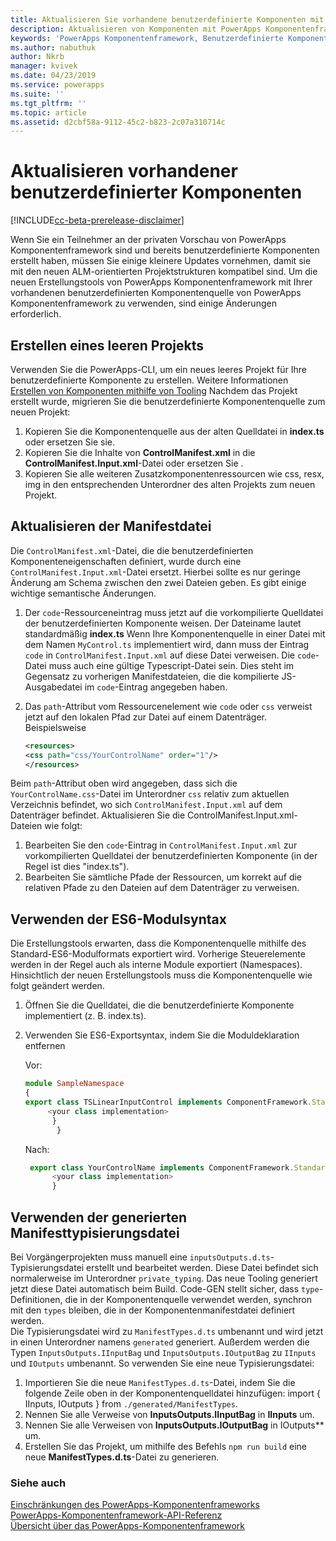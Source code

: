```yaml
---
title: Aktualisieren Sie vorhandene benutzerdefinierte Komponenten mit PowerApps Komponentenframework-Tooling| Microsoft Docs
description: Aktualisieren von Komponenten mit PowerApps Komponentenframework-Tooling
keywords: 'PowerApps Komponentenframework, Benutzerdefinierte Komponente, Komponentenframework'
ms.author: nabuthuk
author: Nkrb
manager: kvivek
ms.date: 04/23/2019
ms.service: powerapps
ms.suite: ''
ms.tgt_pltfrm: ''
ms.topic: article
ms.assetid: d2cbf58a-9112-45c2-b823-2c07a310714c
---
```

# <a name="updating-existing-custom-components"></a>Aktualisieren vorhandener benutzerdefinierter Komponenten 

[!INCLUDE[cc-beta-prerelease-disclaimer](../../includes/cc-beta-prerelease-disclaimer.md)]

Wenn Sie ein Teilnehmer an der privaten Vorschau von PowerApps Komponentenframework sind und bereits benutzerdefinierte Komponenten erstellt haben, müssen Sie einige kleinere Updates vornehmen, damit sie mit den neuen ALM-orientierten Projektstrukturen kompatibel sind. Um die neuen Erstellungstools von PowerApps Komponentenframework mit Ihrer vorhandenen benutzerdefinierten Komponentenquelle von PowerApps Komponentenframework zu verwenden, sind einige Änderungen erforderlich.

## <a name="creating-an-empty-project"></a>Erstellen eines leeren Projekts

Verwenden Sie die PowerApps-CLI, um ein neues leeres Projekt für Ihre benutzerdefinierte Komponente zu erstellen. Weitere Informationen [Erstellen von Komponenten mithilfe von Tooling](create-custom-controls-using-pcf.md)
Nachdem das Projekt erstellt wurde, migrieren Sie die benutzerdefinierte Komponentenquelle zum neuen Projekt:

1. Kopieren Sie die Komponentenquelle aus der alten Quelldatei in **index.ts** oder ersetzen Sie sie.
2. Kopieren Sie die Inhalte von **ControlManifest.xml** in die **ControlManifest.Input.xml**-Datei oder ersetzen Sie .
3. Kopieren Sie alle weiteren Zusatzkomponentenressourcen wie css, resx, img in den entsprechenden Unterordner des alten Projekts zum neuen Projekt.

## <a name="updating-manifest-file"></a>Aktualisieren der Manifestdatei

Die `ControlManifest.xml`-Datei, die die benutzerdefinierten Komponenteneigenschaften definiert, wurde durch eine `ControlManifest.Input.xml`-Datei ersetzt. Hierbei sollte es nur geringe Änderung am Schema zwischen den zwei Dateien geben.
Es gibt einige wichtige semantische Änderungen.

1. Der `code`-Ressourceneintrag muss jetzt auf die vorkompilierte Quelldatei der benutzerdefinierten Komponente weisen. Der Dateiname lautet standardmäßig **index.ts**
Wenn Ihre Komponentenquelle in einer Datei mit dem Namen `MyControl.ts` implementiert wird, dann muss der Eintrag `code` in `ControlManifest.Input.xml` auf diese Datei verweisen. Die `code`-Datei muss auch eine gültige Typescript-Datei sein. Dies steht im Gegensatz zu vorherigen Manifestdateien, die die kompilierte JS-Ausgabedatei im `code`-Eintrag angegeben haben.
2. Das `path`-Attribut vom Ressourcenelement wie `code` oder `css` verweist jetzt auf den lokalen Pfad zur Datei auf einem Datenträger. Beispielsweise

    ```XML
   <resources>
    <css path="css/YourControlName" order="1"/>
    </resources>
    ```

Beim `path`-Attribut oben wird angegeben, dass sich die `YourControlName.css`-Datei im Unterordner `css` relativ zum aktuellen Verzeichnis befindet, wo sich `ControlManifest.Input.xml` auf dem Datenträger befindet.
Aktualisieren Sie die ControlManifest.Input.xml-Dateien wie folgt:

1. Bearbeiten Sie den `code`-Eintrag in `ControlManifest.Input.xml` zur vorkompilierten Quelldatei der benutzerdefinierten Komponente (in der Regel ist dies "index.ts").
2. Bearbeiten Sie sämtliche Pfade der Ressourcen, um korrekt auf die relativen Pfade zu den Dateien auf dem Datenträger zu verweisen.

## <a name="using-es6-module-syntax"></a>Verwenden der ES6-Modulsyntax

Die Erstellungstools erwarten, dass die Komponentenquelle mithilfe des Standard-ES6-Modulformats exportiert wird. Vorherige Steuerelemente werden in der Regel auch als interne Module exportiert (Namespaces). Hinsichtlich der neuen Erstellungstools muss die Komponentenquelle wie folgt geändert werden.

1. Öffnen Sie die Quelldatei, die die benutzerdefinierte Komponente implementiert (z. B. index.ts).
2. Verwenden Sie ES6-Exportsyntax, indem Sie die Moduldeklaration entfernen

     Vor:
     ```TypeScript
     module SampleNamespace
     {
    export class TSLinearInputControl implements ComponentFramework.StandardControl<InputsOutputs.IInputBag, InputsOutputs.IOutputBag> {
          <your class implementation>
           }
            }
     
      ```
    Nach:
    ```TypeScript
     export class YourControlName implements ComponentFramework.StandardControl<IInputs, IOutputs> { 
          <your class implementation>
          }
   ```

## <a name="using-generated-manifest-typing-file"></a>Verwenden der generierten Manifesttypisierungsdatei

Bei Vorgängerprojekten muss manuell eine `inputsOutputs.d.ts`-Typisierungsdatei erstellt und bearbeitet werden. Diese Datei befindet sich normalerweise im Unterordner `private_typing`. Das neue Tooling generiert jetzt diese Datei automatisch beim Build. Code-GEN stellt sicher, dass `type`-Definitionen, die in der Komponentenquelle verwendet werden, synchron mit den `types` bleiben, die in der Komponentenmanifestdatei definiert werden.  
Die Typisierungsdatei wird zu `ManifestTypes.d.ts` umbenannt und wird jetzt in einen Unterordner namens `generated` generiert. Außerdem werden die Typen `InputsOutputs.IInputBag` und `InputsOutputs.IOutputBag` zu `IInputs` und `IOutputs` umbenannt.
So verwenden Sie eine neue Typisierungsdatei:

1. Importieren Sie die neue `ManifestTypes.d.ts`-Datei, indem Sie die folgende Zeile oben in der Komponentenquelldatei hinzufügen: import { IInputs, IOutputs } from `./generated/ManifestTypes`.
2. Nennen Sie alle Verweise von **InputsOutputs.IInputBag** in **IInputs** um.
3. Nennen Sie alle Verweisen von **InputsOutputs.IOutputBag** in IOutputs** um.
4. Erstellen Sie das Projekt, um mithilfe des Befehls `npm run build` eine neue **ManifestTypes.d.ts**-Datei zu generieren.

### <a name="see-also"></a>Siehe auch

[Einschränkungen des PowerApps-Komponentenframeworks](limitations.md)<br/>
[PowerApps-Komponentenframework-API-Referenz](reference/index.md)<br/>
[Übersicht über das PowerApps-Komponentenframework](overview.md)
